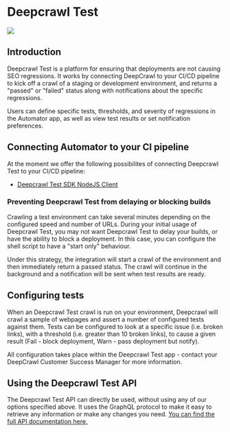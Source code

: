 # Deepcrawl Test

[<img src="https://www.deepcrawl.com/wp-content/themes/deepcrawl/images/logo-footer.svg">](https://www.deepcrawl.com/)

## Introduction

Deepcrawl Test is a platform for ensuring that deployments are not causing SEO regressions. It works by connecting DeepCrawl to your CI/CD pipeline to kick off a crawl of a staging or development environment, and returns a "passed" or "failed" status along with notifications about the specific regressions.

Users can define specific tests, thresholds, and severity of regressions in the Automator app, as well as view test results or set notification preferences.

## Connecting Automator to your CI pipeline

At the moment we offer the following possibilites of connecting Deepcrawl Test to your CI/CD pipeline:

- [Deepcrawl Test SDK NodeJS Client](./packages/test-sdk/README.md)

### Preventing Deepcrawl Test from delaying or blocking builds

Crawling a test environment can take several minutes depending on the configured speed and number of URLs. During your initial usage of Deepcrawl Test, you may not want Deepcrawl Test to delay your builds, or have the ability to block a deployment.
In this case, you can configure the shell script to have a "start only" behaviour.

Under this strategy, the integration will start a crawl of the environment and then immediately return a passed status. The crawl will continue in the background and a notification will be sent when test results are ready.

## Configuring tests

When an Deepcrawl Test crawl is run on your environment, Deepcrawl will crawl a sample of webpages and assert a number of configured tests against them. Tests can be configured to look at a specific issue (i.e. broken links), with a threshold (i.e. greater than 10 broken links), to cause a given result (Fail - block deployment, Warn - pass deployment but notify).

All configuration takes place within the Deepcrawl Test app - contact your DeepCrawl Customer Success Manager for more information.

## Using the Deepcrawl Test API

The Deepcrawl Test API can directly be used, without using any of our options specified above. It uses the GraphQL protocol to make it easy to retrieve any information or make any changes you need. [You can find the full API documentation here.](https://deepcrawl.github.io/automator-sdk/)
